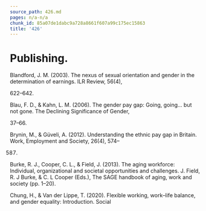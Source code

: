 ```yaml
---
source_path: 426.md
pages: n/a-n/a
chunk_id: 85a07de1dabc9a728a8661f607a99c175ec15863
title: '426'
---
```

# Publishing.

Blandford, J. M. (2003). The nexus of sexual orientation and gender in the determination of earnings. ILR Review, 56(4),

622–642.

Blau, F. D., & Kahn, L. M. (2006). The gender pay gap: Going, going... but not gone. The Declining Significance of Gender,

37–66.

Brynin, M., & Güveli, A. (2012). Understanding the ethnic pay gap in Britain. Work, Employment and Society, 26(4), 574–

587.

Burke, R. J., Cooper, C. L., & Field, J. (2013). The aging workforce: Individual, organizational and societal opportunities and challenges. J. Field, R. J Burke, & C. L Cooper (Eds.), The SAGE handbook of aging, work and society (pp. 1–20).

Chung, H., & Van der Lippe, T. (2020). Flexible working, work–life balance, and gender equality: Introduction. Social
